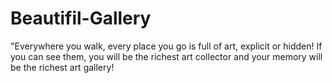 # Beautifil-Gallery
"Everywhere you walk, every place you go is full of art, explicit or hidden! If you can see them, you will be the richest art collector and your memory will be the richest art gallery!
